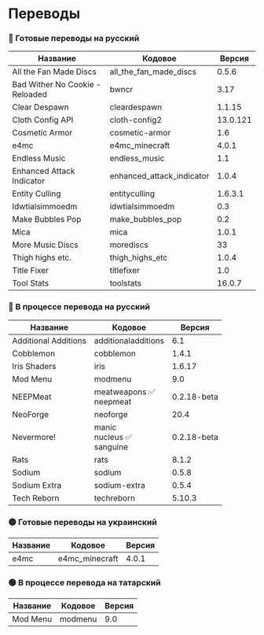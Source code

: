 # Переводы

### 🔴 Готовые переводы на русский

| Название | Кодовое | Версия |
| - | - | - |
| All the Fan Made Discs | all_the_fan_made_discs | 0.5.6 |
| Bad Wither No Cookie - Reloaded | bwncr | 3.17 |
| Clear Despawn | cleardespawn | 1.1.15 |
| Cloth Config API | cloth-config2 | 13.0.121 |
| Cosmetic Armor | cosmetic-armor | 1.6 |
| e4mc | e4mc_minecraft | 4.0.1 |
| Endless Music | endless_music | 1.1 |
| Enhanced Attack Indicator | enhanced_attack_indicator | 1.0.4 |
| Entity Culling | entityculling | 1.6.3.1 |
| Idwtialsimmoedm | idwtialsimmoedm | 0.3 |
| Make Bubbles Pop | make_bubbles_pop | 0.2 |
| Mica | mica | 1.0.1 |
| More Music Discs | morediscs | 33 |
| Thigh highs etc. | thigh_highs_etc | 1.0.4 |
| Title Fixer | titlefixer | 1.0 |
| Tool Stats | toolstats | 16.0.7 |

### 🔴 В процессе перевода на русский

| Название | Кодовое | Версия |
| - | - | - |
| Additional Additions | additionaladditions | 6.1 |
| Cobblemon | cobblemon | 1.4.1 |
| Iris Shaders | iris | 1.6.17 |
| Mod Menu | modmenu | 9.0 |
| NEEPMeat | meatweapons ✅<br>neepmeat | 0.2.18-beta |
| NeoForge | neoforge | 20.4 |
| Nevermore! | manic<br>nucleus ✅<br>sanguine | 0.2.18-beta |
| Rats | rats | 8.1.2 |
| Sodium | sodium | 0.5.8 |
| Sodium Extra | sodium-extra | 0.5.4 |
| Tech Reborn | techreborn | 5.10.3 |

### 🟡 Готовые переводы на украинский

| Название | Кодовое | Версия |
| - | - | - |
| e4mc | e4mc_minecraft | 4.0.1 |

### 🟢 В процессе перевода на татарский

| Название | Кодовое | Версия |
| - | - | - |
| Mod Menu | modmenu | 9.0 |